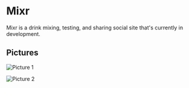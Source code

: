 Mixr
===

Mixr is a drink mixing, testing, and sharing social site that's currently in development.

Pictures
---------

![Picture 1](/path/to/img.jpg)

![Picture 2](/path/to/img.jpg)